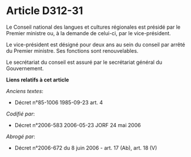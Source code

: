 # Article D312-31

Le Conseil national des langues et cultures régionales est présidé par le Premier ministre ou, à la demande de celui-ci, par
le vice-président.

Le vice-président est désigné pour deux ans au sein du conseil par arrêté du Premier ministre. Ses fonctions sont
renouvelables.

Le secrétariat du conseil est assuré par le secrétariat général du Gouvernement.

**Liens relatifs à cet article**

_Anciens textes_:

  - Décret n°85-1006 1985-09-23 art. 4

_Codifié par_:

  - Décret n°2006-583 2006-05-23 JORF 24 mai 2006

_Abrogé par_:

  - Décret n°2006-672 du 8 juin 2006 - art. 17 (Ab), art. 18 (V)
